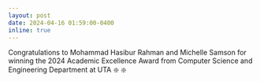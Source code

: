 ```yaml
---
layout: post
date: 2024-04-16 01:59:00-0400
inline: true
---
```


Congratulations to Mohammad Hasibur Rahman and Michelle Samson for winning the 2024 Academic Excellence Award from Computer Science and Engineering Department at UTA :sparkle: :sparkle:
